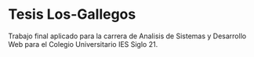 # Tesis Los-Gallegos
Trabajo final aplicado para la carrera de Analisis de Sistemas y Desarrollo Web para el Colegio Universitario IES Siglo 21.
